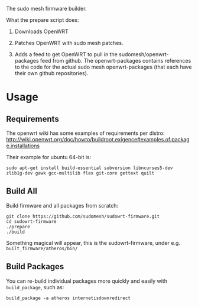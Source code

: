 The sudo mesh firmware builder.

What the prepare script does:

1. Downloads OpenWRT

2. Patches OpenWRT with sudo mesh patches.

3. Adds a feed to get OpenWRT to pull in the sudomesh/openwrt-packages feed from github.
The openwrt-packages contains references to the code for the actual sudo mesh openwrt-packages
(that each have their own github repositories).

# Usage

## Requirements

The openwrt wiki has some examples of requirements per distro:
http://wiki.openwrt.org/doc/howto/buildroot.exigence#examples.of.package.installations

Their example for ubuntu 64-bit is:

```
sudo apt-get install build-essential subversion libncurses5-dev zlib1g-dev gawk gcc-multilib flex git-core gettext quilt
```

## Build All

Build firmware and all packages from scratch:

    git clone https://github.com/sudomesh/sudowrt-firmware.git
    cd sudowrt-firmware
    ./prepare
    ./build

Something magical will appear, this is the sudowrt-firmware, under e.g. `built_firmware/atheros/bin/`

## Build Packages

You can re-build individual packages more quickly and easily with `build_package`, such as:

    build_package -a atheros internetisdownredirect
